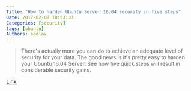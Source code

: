 ```yaml
---
Title: "How to harden Ubuntu Server 16.04 security in five steps"
Date: 2017-02-08 18:53:33
Categories: [security]
tags: [ubuntu]
Authors: sedlav
---
```


> There's actually more you can do to achieve an adequate level of security for your data. The good news is it's pretty easy to harden your Ubuntu 16.04 Server. See how five quick steps will result in considerable security gains.

[Link](http://www.techrepublic.com/article/how-to-harden-ubuntu-server-16-04-security-in-five-steps/)
